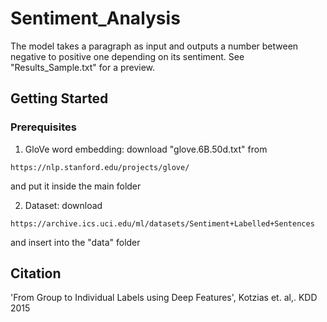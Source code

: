 # Sentiment_Analysis

The model takes a paragraph as input and outputs a number between negative to positive one depending on its sentiment. See "Results_Sample.txt" for a preview.

## Getting Started

### Prerequisites

1) GloVe word embedding: download "glove.6B.50d.txt" from 
```
https://nlp.stanford.edu/projects/glove/
```
and put it inside the main folder

2) Dataset: download 
```
https://archive.ics.uci.edu/ml/datasets/Sentiment+Labelled+Sentences
```
and insert into the "data" folder

## Citation
'From Group to Individual Labels using Deep Features', Kotzias et. al,. KDD 2015
